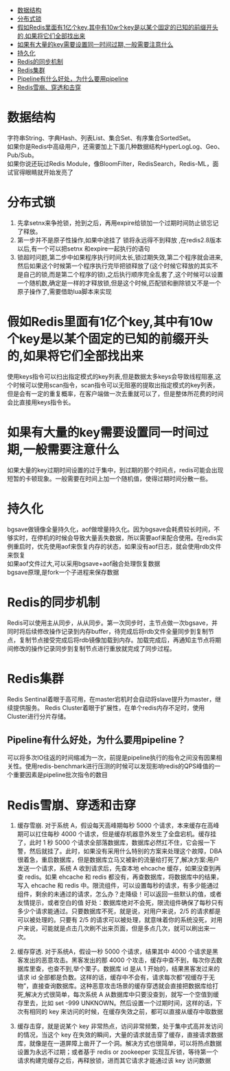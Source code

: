 <!-- markdown-toc start - Don't edit this section. Run M-x markdown-toc-generate-toc again -->

* [数据结构](#数据结构)
* [分布式锁](#分布式锁)
* [假如Redis里面有1亿个key,其中有10w个key是以某个固定的已知的前缀开头的,如果将它们全部找出来](#假如Redis里面有1亿个key其中有10w个key是以某个固定的已知的前缀开头的如果将它们全部找出来)
* [如果有大量的key需要设置同一时间过期,一般需要注意什么](#如果有大量的key需要设置同一时间过期一般需要注意什么)
* [持久化](#持久化)
* [Redis的同步机制](#Redis的同步机制)
* [Redis集群](#Redis集群)
* [Pipeline有什么好处，为什么要用pipeline](#Pipeline有什么好处为什么要用pipeline)
* [Redis雪崩、穿透和击穿](#Redis雪崩穿透和击穿)

<!-- markdown-toc end -->

# 数据结构
字符串String、字典Hash、列表List、集合Set、有序集合SortedSet。  
如果你是Redis中高级用户，还需要加上下面几种数据结构HyperLogLog、Geo、Pub/Sub。  
如果你说还玩过Redis Module，像BloomFilter，RedisSearch，Redis-ML，面试官得眼睛就开始发亮了  

# 分布式锁
1. 先拿setnx来争抢锁，抢到之后，再用expire给锁加一个过期时间防止锁忘记了释放。
2. 第一步并不是原子性操作,如果中途挂了 锁将永远得不到释放 ,在redis2.8版本以后,有一个可以把setnx 和expire一起执行的语句
3. 锁超时问题,第二步中如果程序执行时间太长,锁过期失效,第二个程序就会进来,然后如果这个时候第一个程序执行完毕把锁释放了(这个时候它释放的其实不是自己的锁,而是第二个程序的锁),之后执行顺序完全乱套了,这个时候可以设置一个随机数,确定是一样的才释放锁,但是这个时候,匹配锁和删除锁又不是一个原子操作了,需要借助lua脚本来实现
   
# 假如Redis里面有1亿个key,其中有10w个key是以某个固定的已知的前缀开头的,如果将它们全部找出来
使用keys指令可以扫出指定模式的key列表,但是数据太多keys会导致线程阻塞,这个时候可以使用scan指令，scan指令可以无阻塞的提取出指定模式的key列表，但是会有一定的重复概率，在客户端做一次去重就可以了，但是整体所花费的时间会比直接用keys指令长。

# 如果有大量的key需要设置同一时间过期,一般需要注意什么
如果大量的key过期时间设置的过于集中，到过期的那个时间点，redis可能会出现短暂的卡顿现象。一般需要在时间上加一个随机值，使得过期时间分散一些。

# 持久化
bgsave做镜像全量持久化，aof做增量持久化。因为bgsave会耗费较长时间，不够实时，在停机的时候会导致大量丢失数据，所以需要aof来配合使用。在redis实例重启时，优先使用aof来恢复内存的状态，如果没有aof日志，就会使用rdb文件来恢复  
如果aof文件过大,可以采用bgsave+aof融合处理恢复数据  
bgsave原理,是fork一个子进程来保存数据

# Redis的同步机制
Redis可以使用主从同步，从从同步。第一次同步时，主节点做一次bgsave，并同时将后续修改操作记录到内存buffer，待完成后将rdb文件全量同步到复制节点，复制节点接受完成后将rdb镜像加载到内存。加载完成后，再通知主节点将期间修改的操作记录同步到复制节点进行重放就完成了同步过程。

# Redis集群
Redis Sentinal着眼于高可用，在master宕机时会自动将slave提升为master，继续提供服务。
Redis Cluster着眼于扩展性，在单个redis内存不足时，使用Cluster进行分片存储。

## Pipeline有什么好处，为什么要用pipeline？
可以将多次IO往返的时间缩减为一次，前提是pipeline执行的指令之间没有因果相关性。使用redis-benchmark进行压测的时候可以发现影响redis的QPS峰值的一个重要因素是pipeline批次指令的数目

# Redis雪崩、穿透和击穿
1. 缓存雪崩. 对于系统 A，假设每天高峰期每秒 5000 个请求，本来缓存在高峰期可以扛住每秒 4000 个请求，但是缓存机器意外发生了全盘宕机。缓存挂了，此时 1 秒 5000 个请求全部落数据库，数据库必然扛不住，它会报一下警，然后就挂了。此时，如果没有采用什么特别的方案来处理这个故障，DBA 很着急，重启数据库，但是数据库立马又被新的流量给打死了,解决方案:用户发送一个请求，系统 A 收到请求后，先查本地 ehcache 缓存，如果没查到再查 redis。如果 ehcache 和 redis 都没有，再查数据库，将数据库中的结果，写入 ehcache 和 redis 中。限流组件，可以设置每秒的请求，有多少能通过组件，剩余的未通过的请求，怎么办？走降级！可以返回一些默认的值，或者友情提示，或者空白的值  好处：数据库绝对不会死，限流组件确保了每秒只有多少个请求能通过。只要数据库不死，就是说，对用户来说，2/5 的请求都是可以被处理的。只要有 2/5 的请求可以被处理，就意味着你的系统没死，对用户来说，可能就是点击几次刷不出来页面，但是多点几次，就可以刷出来一次。

2. 缓存穿透. 对于系统A，假设一秒 5000 个请求，结果其中 4000 个请求是黑客发出的恶意攻击。黑客发出的那 4000 个攻击，缓存中查不到，每次你去数据库里查，也查不到,举个栗子。数据库 id 是从 1 开始的，结果黑客发过来的请求 id 全部都是负数。这样的话，缓存中不会有，请求每次都“视缓存于无物”，直接查询数据库。这种恶意攻击场景的缓存穿透就会直接把数据库给打死,解决方式很简单，每次系统 A 从数据库中只要没查到，就写一个空值到缓存里去，比如 set -999 UNKNOWN。然后设置一个过期时间，这样的话，下次有相同的 key 来访问的时候，在缓存失效之前，都可以直接从缓存中取数据

3. 缓存击穿，就是说某个 key 非常热点，访问非常频繁，处于集中式高并发访问的情况，当这个 key 在失效的瞬间，大量的请求就击穿了缓存，直接请求数据库，就像是在一道屏障上凿开了一个洞。解决方式也很简单，可以将热点数据设置为永远不过期；或者基于 redis or zookeeper 实现互斥锁，等待第一个请求构建完缓存之后，再释放锁，进而其它请求才能通过该 key 访问数据


